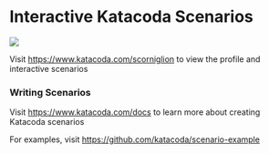 # Interactive Katacoda Scenarios

[![](http://shields.katacoda.com/katacoda/scorniglion/count.svg)](https://www.katacoda.com/scorniglion "Get your profile on Katacoda.com")

Visit https://www.katacoda.com/scorniglion to view the profile and interactive scenarios

### Writing Scenarios
Visit https://www.katacoda.com/docs to learn more about creating Katacoda scenarios

For examples, visit https://github.com/katacoda/scenario-example
